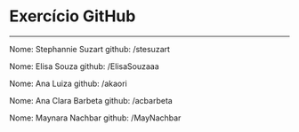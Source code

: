 # Exercício GitHub
-----
Nome: Stephannie Suzart
github: /stesuzart

Nome: Elisa Souza
github: /ElisaSouzaaa

Nome: Ana Luiza
github: /akaori

Nome: Ana Clara Barbeta
github: /acbarbeta

Nome: Maynara Nachbar
github: /MayNachbar
